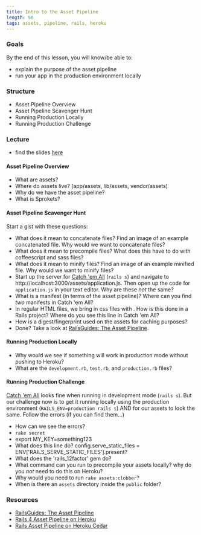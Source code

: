 ```yaml
---
title: Intro to the Asset Pipeline
length: 90
tags: assets, pipeline, rails, heroku
---
```


### Goals

By the end of this lesson, you will know/be able to:

* explain the purpose of the asset pipeline
* run your app in the production environment locally

### Structure

* Asset Pipeline Overview
* Asset Pipeline Scavenger Hunt
* Running Production Locally 
* Running Production Challenge

### Lecture

* find the slides [here](https://www.dropbox.com/s/k4793eg4ovgkkr9/intro_to_asset_pipeline.key?dl=0)

#### Asset Pipeline Overview

* What are assets?
* Where do assets live? (app/assets, lib/assets, vendor/assets)
* Why do we have the asset pipeline?
* What is Sprokets? 

#### Asset Pipeline Scavenger Hunt

Start a gist with these questions:

* What does it mean to concatenate files? Find an image of an example concatenated file. Why would we want to concatenate files? 
* What does it mean to precompile files? What does this have to do with coffeescript and sass files?
* What does it mean to minify files? Find an image of an example minified file. Why would we want to minify files? 
* Start up the server for [Catch 'em All](https://github.com/rwarbelow/catch-em-all) (`rails s`) and navigate to http://localhost:3000/assets/application.js. Then open up the code for `application.js` in your text editor. Why are these *not* the same? 
* What is a manifest (in terms of the asset pipeline)? Where can you find *two* manifests in Catch 'em All? 
* In regular HTML files, we bring in css files with <link rel="stylesheet" href="application.css">. How is this done in a Rails project? Where do you see this line in Catch 'em All? 
* How is a digest/fingerprint used on the assets for caching purposes?
* Done? Take a look at [RailsGuides: The Asset Pipeline](http://guides.rubyonrails.org/asset_pipeline.html). 

#### Running Production Locally

* Why would we see if something will work in production mode without pushing to Heroku?
* What are the `development.rb`, `test.rb`, and `production.rb` files? 

#### Running Production Challenge

[Catch 'em All](https://github.com/rwarbelow/catch-em-all) looks fine when running in development mode (`rails s`). But our challenge now is to get it running locally using the production environment (`RAILS_ENV=production rails s`) AND for our assets to look the same. Follow the errors (if you can find them...) 

* How can we see the errors? 
* `rake secret`
* export MY_KEY=something123
* What does this line do? config.serve_static_files = ENV['RAILS_SERVE_STATIC_FILES'].present?
* What does the 'rails_12factor' gem do?
* What command can you run to precompile your assets locally? why do you *not* need to do this on Heroku? 
* Why would you need to run `rake assets:clobber`?
* When is there an `assets` directory inside the `public` folder? 

### Resources

* [RailsGuides: The Asset Pipeline](http://guides.rubyonrails.org/asset_pipeline.html)
* [Rails 4 Asset Pipeline on Heroku](https://devcenter.heroku.com/articles/rails-4-asset-pipeline)
* [Rails Asset Pipeline on Heroku Cedar](https://devcenter.heroku.com/articles/rails-asset-pipeline)
